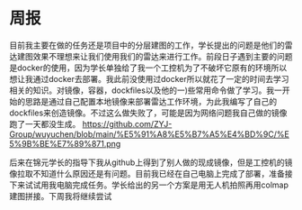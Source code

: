 # 周报

  目前我主要在做的任务还是项目中的分层建图的工作，学长提出的问题是他们的雷达建图效果不理想来让我们使用我们的雷达来进行工作。前段日子遇到主要的问题是docker的使用，因为学长单独给了我一个工控机为了不破坏它原有的环境所以想让我通过docker去部署。我此前没使用过docker所以就花了一定的时间去学习相关的知识。对镜像，容器，dockfiles以及他的一)些常用命令做了学习。我一开始的思路是通过自己配置本地镜像来部署雷达工作环境，为此我编写了自己的dockfiles来创造镜像。不过这么做失败了，可能是因为网络问题我自己做的镜像跑了一天都没生成。
https://github.com/ZYJ-Group/wuyuchen/blob/main/%E5%91%A8%E5%B7%A5%E4%BD%9C/%E5%9B%BE%E7%89%871.png

  后来在锦元学长的指导下我从github上得到了别人做的现成镜像，但是工控机的镜像拉取不知道什么原因还是有问题。目前我已经在自己电脑上完成了部署，准备接下来试试用我电脑完成任务。学长给出的另一个方案是用无人机拍照再用colmap建图拼接。下周我将继续尝试
